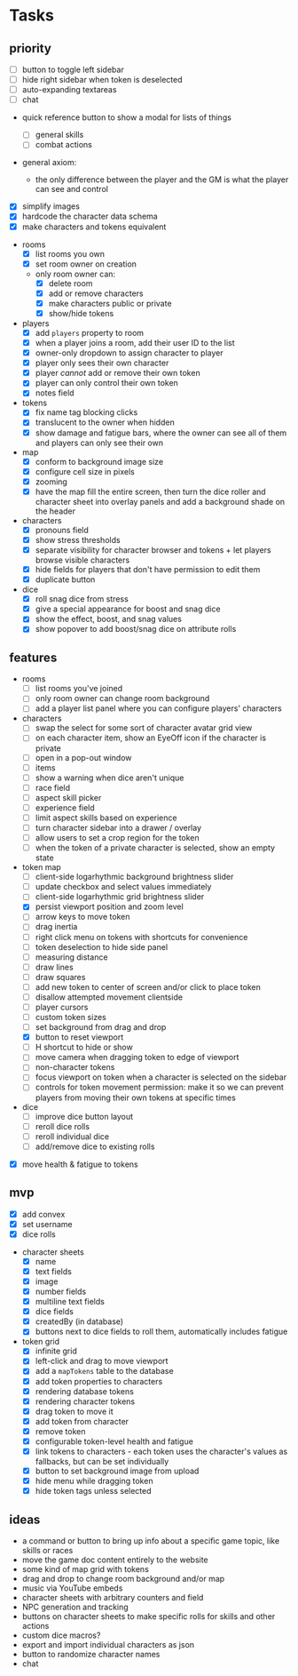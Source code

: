 # Tasks

## priority

- [ ] button to toggle left sidebar
- [ ] hide right sidebar when token is deselected
- [ ] auto-expanding textareas
- [ ] chat

- quick reference button to show a modal for lists of things

  - [ ] general skills
  - [ ] combat actions

- general axiom:
  - the only difference between the player and the GM is what the player can see and control
- [x] simplify images
- [x] hardcode the character data schema
- [x] make characters and tokens equivalent
- rooms
  - [x] list rooms you own
  - [x] set room owner on creation
  - only room owner can:
    - [x] delete room
    - [x] add or remove characters
    - [x] make characters public or private
    - [x] show/hide tokens
- players
  - [x] add `players` property to room
  - [x] when a player joins a room, add their user ID to the list
  - [x] owner-only dropdown to assign character to player
  - [x] player only sees their own character
  - [x] player _cannot_ add or remove their own token
  - [x] player can only control their own token
  - [x] notes field
- tokens
  - [x] fix name tag blocking clicks
  - [x] translucent to the owner when hidden
  - [x] show damage and fatigue bars, where the owner can see all of them and players can only see their own
- map
  - [x] conform to background image size
  - [x] configure cell size in pixels
  - [x] zooming
  - [x] have the map fill the entire screen, then turn the dice roller and character sheet into overlay panels and add a background shade on the header
- characters
  - [x] pronouns field
  - [x] show stress thresholds
  - [x] separate visibility for character browser and tokens + let players browse visible characters
  - [x] hide fields for players that don't have permission to edit them
  - [x] duplicate button
- dice
  - [x] roll snag dice from stress
  - [x] give a special appearance for boost and snag dice
  - [x] show the effect, boost, and snag values
  - [x] show popover to add boost/snag dice on attribute rolls

## features

- rooms
  - [ ] list rooms you've joined
  - [ ] only room owner can change room background
  - [ ] add a player list panel where you can configure players' characters
- characters
  - [ ] swap the select for some sort of character avatar grid view
  - [ ] on each character item, show an EyeOff icon if the character is private
  - [ ] open in a pop-out window
  - [ ] items
  - [ ] show a warning when dice aren't unique
  - [ ] race field
  - [ ] aspect skill picker
  - [ ] experience field
  - [ ] limit aspect skills based on experience
  - [ ] turn character sidebar into a drawer / overlay
  - [ ] allow users to set a crop region for the token
  - [ ] when the token of a private character is selected, show an empty state
- token map
  - [ ] client-side logarhythmic background brightness slider
  - [ ] update checkbox and select values immediately
  - [ ] client-side logarhythmic grid brightness slider
  - [x] persist viewport position and zoom level
  - [ ] arrow keys to move token
  - [ ] drag inertia
  - [ ] right click menu on tokens with shortcuts for convenience
  - [ ] token deselection to hide side panel
  - [ ] measuring distance
  - [ ] draw lines
  - [ ] draw squares
  - [ ] add new token to center of screen and/or click to place token
  - [ ] disallow attempted movement clientside
  - [ ] player cursors
  - [ ] custom token sizes
  - [ ] set background from drag and drop
  - [x] button to reset viewport
  - [ ] H shortcut to hide or show
  - [ ] move camera when dragging token to edge of viewport
  - [ ] non-character tokens
  - [ ] focus viewport on token when a character is selected on the sidebar
  - [ ] controls for token movement permission: make it so we can prevent players from moving their own tokens at specific times
- dice
  - [ ] improve dice button layout
  - [ ] reroll dice rolls
  - [ ] reroll individual dice
  - [ ] add/remove dice to existing rolls
- [x] move health & fatigue to tokens

## mvp

- [x] add convex
- [x] set username
- [x] dice rolls
- character sheets
  - [x] name
  - [x] text fields
  - [x] image
  - [x] number fields
  - [x] multiline text fields
  - [x] dice fields
  - [x] createdBy (in database)
  - [x] buttons next to dice fields to roll them, automatically includes fatigue
- token grid
  - [x] infinite grid
  - [x] left-click and drag to move viewport
  - [x] add a `mapTokens` table to the database
  - [x] add token properties to characters
  - [x] rendering database tokens
  - [x] rendering character tokens
  - [x] drag token to move it
  - [x] add token from character
  - [x] remove token
  - [x] configurable token-level health and fatigue
  - [x] link tokens to characters - each token uses the character's values as fallbacks, but can be set individually
  - [x] button to set background image from upload
  - [x] hide menu while dragging token
  - [x] hide token tags unless selected

## ideas

- a command or button to bring up info about a specific game topic, like skills or races
- move the game doc content entirely to the website
- some kind of map grid with tokens
- drag and drop to change room background and/or map
- music via YouTube embeds
- character sheets with arbitrary counters and field
- NPC generation and tracking
- buttons on character sheets to make specific rolls for skills and other actions
- custom dice macros?
- export and import individual characters as json
- button to randomize character names
- chat
